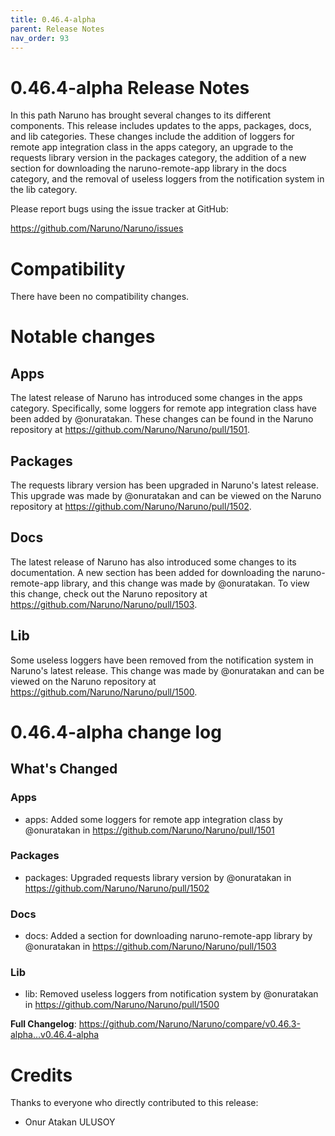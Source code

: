 ```yaml
---
title: 0.46.4-alpha
parent: Release Notes
nav_order: 93
---
```


# 0.46.4-alpha Release Notes

In this path Naruno has brought several changes to its different components. This release includes updates to the apps, packages, docs, and lib categories. These changes include the addition of loggers for remote app integration class in the apps category, an upgrade to the requests library version in the packages category, the addition of a new section for downloading the naruno-remote-app library in the docs category, and the removal of useless loggers from the notification system in the lib category.

Please report bugs using the issue tracker at GitHub:

<https://github.com/Naruno/Naruno/issues>

# Compatibility

There have been no compatibility changes.

# Notable changes

## Apps
The latest release of Naruno has introduced some changes in the apps category. Specifically, some loggers for remote app integration class have been added by @onuratakan. These changes can be found in the Naruno repository at https://github.com/Naruno/Naruno/pull/1501.

## Packages
The requests library version has been upgraded in Naruno's latest release. This upgrade was made by @onuratakan and can be viewed on the Naruno repository at https://github.com/Naruno/Naruno/pull/1502.

## Docs
The latest release of Naruno has also introduced some changes to its documentation. A new section has been added for downloading the naruno-remote-app library, and this change was made by @onuratakan. To view this change, check out the Naruno repository at https://github.com/Naruno/Naruno/pull/1503.

## Lib
Some useless loggers have been removed from the notification system in Naruno's latest release. This change was made by @onuratakan and can be viewed on the Naruno repository at https://github.com/Naruno/Naruno/pull/1500.

# 0.46.4-alpha change log

<!-- Release notes generated using configuration in .github/release.yml at master -->

## What's Changed
### Apps
* apps: Added some loggers for remote app integration class by @onuratakan in https://github.com/Naruno/Naruno/pull/1501
### Packages
* packages: Upgraded requests library version by @onuratakan in https://github.com/Naruno/Naruno/pull/1502
### Docs
* docs: Added a section for downloading naruno-remote-app library by @onuratakan in https://github.com/Naruno/Naruno/pull/1503
### Lib
* lib: Removed useless loggers from notification system by @onuratakan in https://github.com/Naruno/Naruno/pull/1500


**Full Changelog**: https://github.com/Naruno/Naruno/compare/v0.46.3-alpha...v0.46.4-alpha

# Credits

Thanks to everyone who directly contributed to this release:

- Onur Atakan ULUSOY
